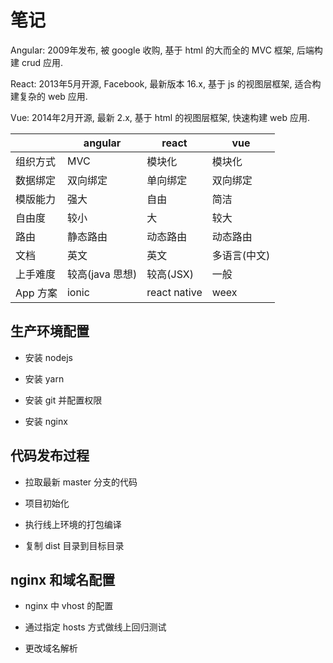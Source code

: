 # 笔记

Angular: 2009年发布, 被 google 收购, 基于 html 的大而全的 MVC 框架, 后端构建 crud 应用.

React: 2013年5月开源, Facebook, 最新版本 16.x, 基于 js 的视图层框架, 适合构建复杂的 web 应用.

Vue: 2014年2月开源, 最新 2.x, 基于 html 的视图层框架, 快速构建 web 应用.

|         | angular    | react | vue |
| --------| ---   | ---      |---      |
| 组织方式 |  MVC     | 模块化   | 模块化       |
| 数据绑定 |  双向绑定 | 单向绑定 | 双向绑定     |
| 模版能力 |  强大     | 自由     | 简洁        |
| 自由度   |  较小     | 大       | 较大        |
| 路由     |  静态路由 | 动态路由 | 动态路由     |
| 文档     |  英文     | 英文    | 多语言(中文)  |
| 上手难度 |  较高(java 思想) | 较高(JSX) | 一般 |
| App 方案 | ionic | react native | weex |

## 生产环境配置

- 安装 nodejs

- 安装 yarn

- 安装 git 并配置权限

- 安装 nginx

## 代码发布过程

- 拉取最新 master 分支的代码

- 项目初始化

- 执行线上环境的打包编译

- 复制 dist 目录到目标目录

## nginx 和域名配置

- nginx 中 vhost 的配置

- 通过指定 hosts 方式做线上回归测试

- 更改域名解析